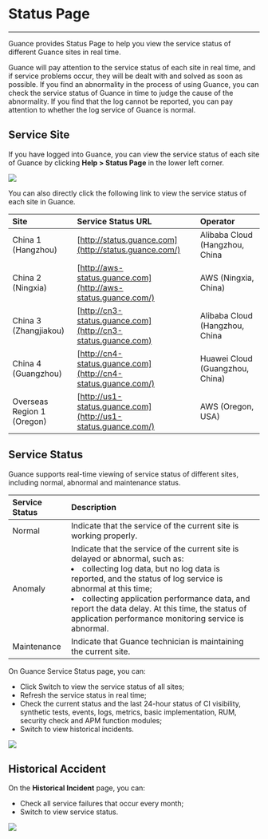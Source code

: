 # Status Page
---

Guance provides Status Page to help you view the service status of different Guance sites in real time.

Guance will pay attention to the service status of each site in real time, and if service problems occur, they will be dealt with and solved as soon as possible. If you find an abnormality in the process of using Guance, you can check the service status of Guance in time to judge the cause of the abnormality. If you find that the log cannot be reported, you can pay attention to whether the log service of Guance is normal.

## Service Site

If you have logged into Guance, you can view the service status of each site of Guance by clicking **Help > Status Page** in the lower left corner.

![](img/6.status_page_1.png)

You can also directly click the following link to view the service status of each site in Guance.

| Site              | Service Status URL                                                 | Operator             |
| :---------------- | :----------------------------------------------------------- | :----------------- |
| China 1 (Hangzhou)   | [http://status.guance.com](http://status.guance.com/)        | Alibaba Cloud (Hangzhou, China |
| China 2 (Ningxia)   | [http://aws-status.guance.com](http://aws-status.guance.com/) | AWS (Ningxia, China)    |
| China 3 (Zhangjiakou) | [http://cn3-status.guance.com](http://cn3-status.guance.com) | Alibaba Cloud (Hangzhou, China |
| China 4 (Guangzhou)   | [http://cn4-status.guance.com](http://cn4-status.guance.com/) | Huawei Cloud (Guangzhou, China) |
| Overseas Region 1 (Oregon) | [http://us1-status.guance.com](http://us1-status.guance.com/) | AWS (Oregon, USA)  |

## Service Status

Guance supports real-time viewing of service status of different sites, including normal, abnormal and maintenance status.

| Service Status | Description                                                         |
| :------- | :----------------------------------------------------------- |
| Normal     | Indicate that the service of the current site is working properly.                                 |
| Anomaly     | Indicate that the service of the current site is delayed or abnormal, such as: <br><li>collecting log data, but no log data is reported, and the status of log service is abnormal at this time; <br><li>collecting application performance data, and report the data delay. At this time, the status of application performance monitoring service is abnormal. |
| Maintenance     | Indicate that Guance technician is maintaining the current site.                   |

On Guance Service Status page, you can:

- Click Switch to view the service status of all sites;
- Refresh the service status in real time;
- Check the current status and the last 24-hour status of CI visibility, synthetic tests, events, logs, metrics, basic implementation, RUM, security check and APM function modules;
- Switch to view historical incidents.

![](img/6.status_page_4.png)

## Historical Accident

On the **Historical Incident** page, you can:

- Check all service failures that occur every month;
- Switch to view service status.



![](img/6.status_page_3.png)









